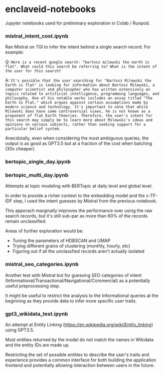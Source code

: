 # enclaveid-notebooks

Jupyter notebooks used for preliminary exploration in Colab / Runpod.

### mistral_intent_cost.ipynb
Ran Mistral on TGI to infer the intent behind a single search record. For example:

Q: `
Here is a recent google search: "bartosz milewski the earth is flat". What could this search be referring to? What is the intent of the user for this search?
`

A: `
It's possible that the user searching for "Bartosz Milewski the Earth is flat" is looking for information about Bartosz Milewski, a computer scientist and philosopher who has written extensively on topics related to artificial intelligence, programming languages, and philosophy. One of his notable works includes an essay titled "The Earth Is Flat," which argues against certain assumptions made by modern science and technology. It's important to note that while Milewski does have some controversial views, he is not known as a proponent of flat Earth theories. Therefore, the user's intent for this search may simply be to learn more about Milewski's ideas and opinions on various subjects, rather than seeking support for a particular belief system.
`

Anecdotally, even when considering the most ambiguous queries, the output is as good as GPT3.5 but at a fraction of the cost when batching (30x cheaper).

### bertopic_single_day.ipynb
### bertopic_multi_day.ipynb

Attempts at topic modeling with BERTopic at daily level and global level.

In order to provide a richer context to the embedding model and the c-TF-IDF step, I used the intent guesses by Mistral from the previous notebook. 

This apporach marginally improves the performance over using the raw search records, but it's still sub-par as more than 60% of the records remain unclassified.

Areas of further exploration would be:
- Tuning the parameters of HDBSCAN and UMAP
- Trying different grains of clustering (monthly, hourly, etc)
- Figuring out if all the unclassfied records aren't actually isolated

### mistral_seo_categories.ipynb

Another test with Mistral but for guessing SEO categories of intent (Informational/Transactional/Navigational/Commercial) as a potentially useful preprocessing step.

It might be useful to restrict the analysis to the Informational queries at the beginning as they provide data to infer more specific user traits.  

### gpt3_wikidata_test.ipynb

An attempt at Entity Linking (https://en.wikipedia.org/wiki/Entity_linking) using GPT3.5. 

Most entities returned by the model do not match the names in Wikidata and the entity IDs are made up.

Restricting the set of possible entities to describe the user's traits and experience provides a common interface for both building the application frontend and potentially allowing interaction between users in the future.
